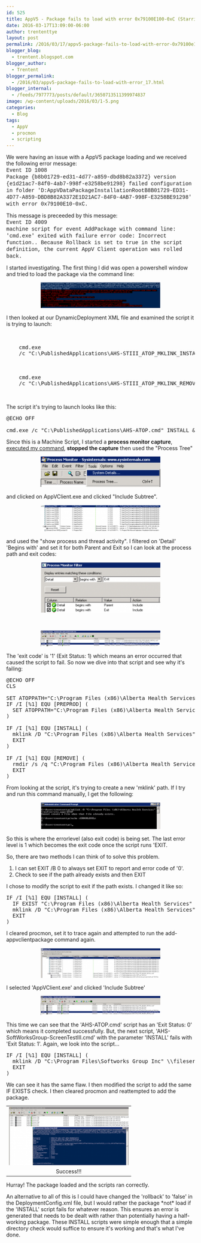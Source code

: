 ```yaml
---
id: 525
title: AppV5 - Package fails to load with error 0x79100E100-0xC (Starring Procmon)
date: 2016-03-17T13:09:00-06:00
author: trententtye
layout: post
permalink: /2016/03/17/appv5-package-fails-to-load-with-error-0x79100e100-0xc-starring-procmon/
blogger_blog:
  - trentent.blogspot.com
blogger_author:
  - Trentent
blogger_permalink:
  - /2016/03/appv5-package-fails-to-load-with-error_17.html
blogger_internal:
  - /feeds/7977773/posts/default/3650713511399974837
image: /wp-content/uploads/2016/03/1-5.png
categories:
  - Blog
tags:
  - AppV
  - procmon
  - scripting
---
```

We were having an issue with a AppV5 package loading and we received the following error message:  
<span style="font-family: 'courier new' , 'courier' , monospace;">Event ID 1008</span>  
<span style="font-family: 'courier new' , 'courier' , monospace;">Package {b8b01729-ed31-4d77-a859-dbd8b82a3372} version {e1d21ac7-84f0-4ab7-998f-e3258be91298} failed configuration in folder 'D:AppVDataPackageInstallationRootB8B01729-ED31-4D77-A859-DBD8B82A3372E1D21AC7-84F0-4AB7-998F-E3258BE91298' with error 0x79100E10-0xC.</span>

This message is preceeded by this message:  
<span style="font-family: 'courier new' , 'courier' , monospace;">Event ID 4009</span>  
<span style="font-family: 'courier new' , 'courier' , monospace;">machine script for event AddPackage with command line: 'cmd.exe' exited with failure error code: Incorrect function.. Because Rollback is set to true in the script definition, the current AppV Client operation was rolled back.</span>

I started investigating.  The first thing I did was open a powershell window and tried to load the package via the command line:

<div style="clear: both; text-align: center;">
  <a style="margin-left: 1em; margin-right: 1em;" href="/wp-content/uploads/2016/03/1-5.png"><img src="/wp-content/uploads/2016/03/1-5-300x64.png" width="320" height="68" border="0" /></a>
</div>

I then looked at our DynamicDeployment XML file and examined the script it is trying to launch:

<pre class="lang:default decode:true "><machinescripts>
  <addpackage>
    <path>cmd.exe</Path>
    <arguments>/c "C:\PublishedApplications\AHS-STIII_ATOP_MKLINK_INSTALL.cmd"</Arguments>
    <wait RollbackOnError="true" Timeout="30"/>
  </AddPackage>
  <removepackage>
    <path>cmd.exe</Path>
    <arguments>/c "C:\PublishedApplications\AHS-STIII_ATOP_MKLINK_REMOVE.cmd"</Arguments>
    <wait RollbackOnError="false" Timeout="60"/>
  </RemovePackage>
</MachineScripts></pre>

The script it's trying to launch looks like this:

<pre class="lang:batch decode:true ">@ECHO OFF
 
cmd.exe /c "C:\PublishedApplications\AHS-ATOP.cmd" INSTALL & "C:\PublishedApplications\AHS-SoftWorksGroup-ScreenTestIII.cmd" INSTALL</pre>

Since this is a Machine Script, I started a **process monitor capture**, <u>executed my command</u>, **stopped the capture** then used the "Process Tree"

<div style="clear: both; text-align: center;">
  <a style="margin-left: 1em; margin-right: 1em;" href="/wp-content/uploads/2016/03/2-2.png"><img src="/wp-content/uploads/2016/03/2-2-300x76.png" width="320" height="81" border="0" /></a>
</div>

and clicked on AppVClient.exe and clicked "Include Subtree".

<div style="clear: both; text-align: center;">
  <a style="margin-left: 1em; margin-right: 1em;" href="/wp-content/uploads/2016/03/3-3.png"><img src="/wp-content/uploads/2016/03/3-3-300x67.png" width="320" height="71" border="0" /></a>
</div>

and used the "show process and thread activity".  I filtered on 'Detail' 'Begins with' and set it for both Parent and Exit so I can look at the process path and exit codes:

<div style="clear: both; text-align: center;">
  <a style="margin-left: 1em; margin-right: 1em;" href="/wp-content/uploads/2016/03/5-3.png"><img src="/wp-content/uploads/2016/03/5-3-300x126.png" width="320" height="134" border="0" /></a>
</div>

&nbsp;

<div style="clear: both; text-align: center;">
  <a style="margin-left: 1em; margin-right: 1em;" href="/wp-content/uploads/2016/03/6-1.png"><img src="/wp-content/uploads/2016/03/6-1-300x40.png" width="320" height="42" border="0" /></a>
</div>

<div style="clear: both; text-align: center;">
</div>

The 'exit code' is '1' (Exit Status: 1) which means an error occurred that caused the script to fail.  So now we dive into that script and see why it's failing:

<pre class="lang:batch decode:true ">@ECHO OFF
CLS
 
SET ATOPPATH="C:\Program Files (x86)\Alberta Health Services\ATOP"
IF /I [%1] EQU [PREPROD] (
  SET ATOPPATH="C:\Program Files (x86)\Alberta Health Services\ATOP Preprod"
)
 
IF /I [%1] EQU [INSTALL] (
  mklink /D "C:\Program Files (x86)\Alberta Health Services" \\fileserver\atop_share\ATOP
  EXIT
)
 
IF /I [%1] EQU [REMOVE] (
  rmdir /s /q "C:\Program Files (x86)\Alberta Health Services"
  EXIT
)</pre>

From looking at the script, it's trying to create a new 'mklink' path.  If I try and run this command manually, I get the following:

<div style="clear: both; text-align: center;">
  <a style="margin-left: 1em; margin-right: 1em;" href="/wp-content/uploads/2016/03/7-1.png"><img src="/wp-content/uploads/2016/03/7-1-300x67.png" width="320" height="71" border="0" /></a>
</div>

So this is where the errorlevel (also exit code) is being set.  The last error level is 1 which becomes the exit code once the script runs 'EXIT.

So, there are two methods I can think of to solve this problem.

1) I can set EXIT /B 0 to always set EXIT to report and error code of '0'.  
2) Check to see if the path already exists and then EXIT

I chose to modify the script to exit if the path exists.  I changed it like so:

<pre class="lang:batch decode:true ">IF /I [%1] EQU [INSTALL] (
  IF EXIST "C:\Program Files (x86)\Alberta Health Services" EXIT
  mklink /D "C:\Program Files (x86)\Alberta Health Services" \\fileserver\atop_share\ATOP
  EXIT
)</pre>

I cleared procmon, set it to trace again and attempted to run the add-appvclientpackage command again.

<div style="clear: both; text-align: center;">
  <a style="margin-left: 1em; margin-right: 1em;" href="/wp-content/uploads/2016/03/8-1.png"><img src="/wp-content/uploads/2016/03/8-1-300x75.png" width="320" height="80" border="0" /></a>
</div>

I selected 'AppVClient.exe' and clicked 'Include Subtree'

<div style="clear: both; text-align: center;">
  <a style="margin-left: 1em; margin-right: 1em;" href="/wp-content/uploads/2016/03/9-1.png"><img src="/wp-content/uploads/2016/03/9-1-300x48.png" width="320" height="51" border="0" /></a>
</div>

This time we can see that the 'AHS-ATOP.cmd' script has an 'Exit Status: 0' which means it completed successfully.  But, the next script, 'AHS-SoftWorksGroup-ScreenTestIII.cmd' with the parameter 'INSTALL' fails with 'Exit Status: 1'.  Again, we look into the script...

<pre class="lang:batch decode:true ">IF /I [%1] EQU [INSTALL] (
  mklink /D "C:\Program Files\Softworks Group Inc" \\fileserver\share$\Screening_Services
  EXIT
)</pre>

We can see it has the same flaw.  I then modified the script to add the same IF EXISTS check.  I then cleared procmon and reattempted to add the package.

<table style="margin-left: auto; margin-right: auto; text-align: center;" cellspacing="0" cellpadding="0" align="center">
  <tr>
    <td style="text-align: center;">
      <a style="margin-left: auto; margin-right: auto;" href="/wp-content/uploads/2016/03/10-1.png"><img src="/wp-content/uploads/2016/03/10-1-300x146.png" width="320" height="155" border="0" /></a>
    </td>
  </tr>
  
  <tr>
    <td style="text-align: center;">
      Success!!!
    </td>
  </tr>
</table>

Hurray!  The package loaded and the scripts ran correctly.

An alternative to all of this is I could have changed the 'rollback' to 'false' in the DeploymentConfig.xml file, but I would rather the package \*not\* load if the 'INSTALL' script fails for whatever reason.  This ensures an error is generated that needs to be dealt with rather than potentially having a half-working package.  These INSTALL scripts were simple enough that a simple directory check would suffice to ensure it's working and that's what I've done.

<!-- AddThis Advanced Settings generic via filter on the_content -->

<!-- AddThis Share Buttons generic via filter on the_content -->